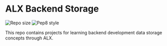 # ALX Backend Storage


![Repo size](https://img.shields.io/github/repo-size/dsoft02/alx-backend-storage)
![Pep8 style](https://img.shields.io/badge/PEP8-style%20guide-purple?style=round-square)


This repo contains projects for learning backend development data storage concepts through ALX.
